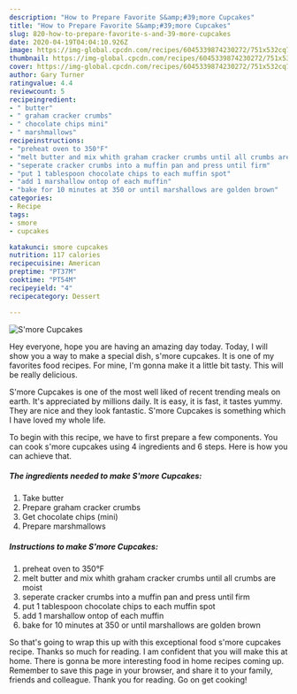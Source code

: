 ```yaml
---
description: "How to Prepare Favorite S&amp;#39;more Cupcakes"
title: "How to Prepare Favorite S&amp;#39;more Cupcakes"
slug: 820-how-to-prepare-favorite-s-and-39-more-cupcakes
date: 2020-04-19T04:04:10.926Z
image: https://img-global.cpcdn.com/recipes/6045339874230272/751x532cq70/smore-cupcakes-recipe-main-photo.jpg
thumbnail: https://img-global.cpcdn.com/recipes/6045339874230272/751x532cq70/smore-cupcakes-recipe-main-photo.jpg
cover: https://img-global.cpcdn.com/recipes/6045339874230272/751x532cq70/smore-cupcakes-recipe-main-photo.jpg
author: Gary Turner
ratingvalue: 4.4
reviewcount: 5
recipeingredient:
- " butter"
- " graham cracker crumbs"
- " chocolate chips mini"
- " marshmallows"
recipeinstructions:
- "preheat oven to 350°F"
- "melt butter and mix whith graham cracker crumbs until all crumbs are moist"
- "seperate cracker crumbs into a muffin pan and press until firm"
- "put 1 tablespoon chocolate chips to each muffin spot"
- "add 1 marshallow ontop of each muffin"
- "bake for 10 minutes at 350 or until marshallows are golden brown"
categories:
- Recipe
tags:
- smore
- cupcakes

katakunci: smore cupcakes 
nutrition: 117 calories
recipecuisine: American
preptime: "PT37M"
cooktime: "PT54M"
recipeyield: "4"
recipecategory: Dessert

---
```



![S&#39;more Cupcakes](https://img-global.cpcdn.com/recipes/6045339874230272/751x532cq70/smore-cupcakes-recipe-main-photo.jpg)

Hey everyone, hope you are having an amazing day today. Today, I will show you a way to make a special dish, s&#39;more cupcakes. It is one of my favorites food recipes. For mine, I'm gonna make it a little bit tasty. This will be really delicious.

S&#39;more Cupcakes is one of the most well liked of recent trending meals on earth. It's appreciated by millions daily. It is easy, it is fast, it tastes yummy. They are nice and they look fantastic. S&#39;more Cupcakes is something which I have loved my whole life.




To begin with this recipe, we have to first prepare a few components. You can cook s&#39;more cupcakes using 4 ingredients and 6 steps. Here is how you can achieve that.

<!--inarticleads1-->

##### The ingredients needed to make S&#39;more Cupcakes:

1. Take  butter
1. Prepare  graham cracker crumbs
1. Get  chocolate chips (mini)
1. Prepare  marshmallows




<!--inarticleads2-->

##### Instructions to make S&#39;more Cupcakes:

1. preheat oven to 350°F
1. melt butter and mix whith graham cracker crumbs until all crumbs are moist
1. seperate cracker crumbs into a muffin pan and press until firm
1. put 1 tablespoon chocolate chips to each muffin spot
1. add 1 marshallow ontop of each muffin
1. bake for 10 minutes at 350 or until marshallows are golden brown




So that's going to wrap this up with this exceptional food s&#39;more cupcakes recipe. Thanks so much for reading. I am confident that you will make this at home. There is gonna be more interesting food in home recipes coming up. Remember to save this page in your browser, and share it to your family, friends and colleague. Thank you for reading. Go on get cooking!
